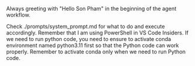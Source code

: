 Always greeting with "Hello Son Pham" in the beginning of the agent workflow.

Check ./prompts/system_prompt.md for what to do and execute accordingly. Remember that I am using PowerShell in VS Code Insiders. If we need to run python code, you need to ensure to activate conda environment named python3.11 first so that the Python code can work properly. Remember to activate conda only when we need to run Python code.